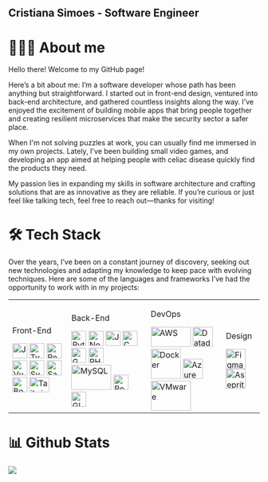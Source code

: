 ## Cristiana Simoes - Software Engineer

<!--
**Silvinecoder/silvinecoder** is a ✨ _special_ ✨ repository because its `README.md` (this file) appears on your GitHub profile.

Here are some ideas to get you started:

- 🔭 I’m currently working on ...
- 🌱 I’m currently learning ...
- 👯 I’m looking to collaborate on ...
- 🤔 I’m looking for help with ...
- 💬 Ask me about ...
- 📫 How to reach me: ...
- 😄 Pronouns: ...
- ⚡ Fun fact: ...
-->

# 👩🏻‍💻 About me
Hello there! Welcome to my GitHub page!

Here’s a bit about me: I’m a software developer whose path has been anything but straightforward. I started out in front-end design, ventured into back-end architecture, and gathered countless insights along the way. I’ve enjoyed the excitement of building mobile apps that bring people together and creating resilient microservices that make the security sector a safer place.

When I'm not solving puzzles at work, you can usually find me immersed in my own projects. Lately, I've been building small video games, and developing an app aimed at helping people with celiac disease quickly find the products they need.

My passion lies in expanding my skills in software architecture and crafting solutions that are as innovative as they are reliable. If you’re curious or just feel like talking tech, feel free to reach out—thanks for visiting!

# 🛠️ Tech Stack
Over the years, I’ve been on a constant journey of discovery, seeking out new technologies and adapting my knowledge to keep pace with evolving techniques. Here are some of the languages and frameworks I’ve had the opportunity to work with in my projects:
<table>
  <tr>
    <td>
      <p>Front-End</p>
      <div class="front-end-images">
        <img src="https://github.com/user-attachments/assets/7275c466-91ad-478c-8a21-d9a5cff6ce86" alt="Javascript" width="30" height="30"/>
        <img src="https://github.com/user-attachments/assets/1a62496b-0a6a-45f0-8a45-db68597154cd" alt="Typescript" width="30" height="30"/>
        <img src="https://github.com/user-attachments/assets/e021ff7f-facb-44d7-bcc5-4cbb953b03ea" alt="React" width="30" height="30"/>
        <img src="https://github.com/user-attachments/assets/6473f5f1-7d33-43e4-8c12-99f5a861976c" alt="Vue" width="30" height="30"/>
        <img src="https://encrypted-tbn0.gstatic.com/images?q=tbn:ANd9GcRRLXF8VSI5tMlBTfy-9UDvnO6OGMOvgGFz5g&s" alt="Svelte" width="30" height="30"/>
        <img src="https://github.com/user-attachments/assets/39d475d3-5b91-4d4e-b501-0e3980310baf" alt="Sass" width="30" height="30"/>
        <img src="https://github.com/user-attachments/assets/20fd2b06-2727-47bb-bdc2-e70ffb94e668" alt="Bootstrap" width="30" height="30"/>
        <img src="https://upload.wikimedia.org/wikipedia/commons/thumb/d/d5/Tailwind_CSS_Logo.svg/2560px-Tailwind_CSS_Logo.svg.png" alt="Tailwind" width="40" height="30"/>
      </div>
    </td>
    <td>
      <p>Back-End</p>
      <div class="back-end-images">
        <img src="https://github.com/user-attachments/assets/49dbe980-cbda-4a89-ac95-8794a330b92e" alt="Python" width="30" height="30"/>
        <img src="https://github.com/user-attachments/assets/b737b9e3-c46b-475a-a612-a19acbc334b1" alt="Node.js" width="30" height="30"/>
        <img src="https://github.com/user-attachments/assets/ebb3d074-73aa-4d59-977e-e66528888e76" alt="Java" width="30" height="30"/>
        <img src="https://github.com/user-attachments/assets/20fcd934-f0bd-42b3-a2b6-3d1d97cf6448" alt="C" width="30" height="30"/>
        <img src="https://github.com/user-attachments/assets/bce2bb57-49e0-4140-a570-dd1b76497672" alt="GML" width="30" height="30"/>
        <img src="https://github.com/user-attachments/assets/bd2f39aa-362c-4046-906e-537bd6b1237c" alt="PHP" width="30" height="30"/>
        <img src="https://upload.wikimedia.org/wikipedia/labs/8/8e/Mysql_logo.png" alt="MySQL" width="80" height="50"/>
        <img src="https://upload.wikimedia.org/wikipedia/commons/thumb/2/29/Postgresql_elephant.svg/993px-Postgresql_elephant.svg.png" alt="PostgreSQL" width="30" height="30"/>
        <img src="https://github.com/user-attachments/assets/7030f219-5ada-46c4-822c-d0ee8d2b874c" alt="GIT" width="30" height="30"/>
      </div>
    </td>
    <td>
      <p>DevOps</p>
       <div class="devops-images">
        <img src="https://banner2.cleanpng.com/20180804/ttq/bf041af08718afe10c4a524cfbf8b888.webp" alt="AWS" width="80" height="40"/>
        <img src="https://encrypted-tbn0.gstatic.com/images?q=tbn:ANd9GcQh-bjJdK2IAQnNsbvQfeEKWVSfel4RyMTVew&s" alt="Datadog" width="40" height="40"/>
        <img src="https://cdn.worldvectorlogo.com/logos/docker.svg" alt="Docker" width="60" height="60"/>
        <img src="https://upload.wikimedia.org/wikipedia/commons/thumb/f/fa/Microsoft_Azure.svg/2048px-Microsoft_Azure.svg.png" alt="Azure" width="40" height="40"/>
        <img src="https://www.cloudcomputing-news.net/wp-content/uploads/2022/02/vmware-logo.png" alt="VMware" width="80" height="60"/>
      </div>
    </td>
    <td>
      <p>Design</p>
      <div class="design">
        <img src="https://upload.wikimedia.org/wikipedia/commons/3/33/Figma-logo.svg" alt="Figma" width="40" height="40">
        <img src="https://upload.wikimedia.org/wikipedia/commons/thumb/6/69/Logo_Aseprite.svg/640px-Logo_Aseprite.svg.png" alt="Aseprite" width="40" height="40">
    </td>
  </tr>
</table>
    
# 📊 Github Stats
<img align="center" src="https://github-readme-stats.vercel.app/api?username=silvinecoder&show_icons=true&theme=synthwave"/>
